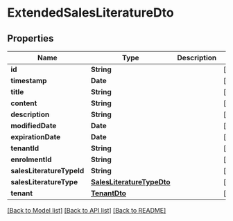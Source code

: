 # ExtendedSalesLiteratureDto

## Properties
Name | Type | Description | Notes
------------ | ------------- | ------------- | -------------
**id** | **String** |  | [optional] 
**timestamp** | **Date** |  | [optional] 
**title** | **String** |  | [optional] 
**content** | **String** |  | [optional] 
**description** | **String** |  | [optional] 
**modifiedDate** | **Date** |  | [optional] 
**expirationDate** | **Date** |  | [optional] 
**tenantId** | **String** |  | [optional] 
**enrolmentId** | **String** |  | [optional] 
**salesLiteratureTypeId** | **String** |  | [optional] 
**salesLiteratureType** | [**SalesLiteratureTypeDto**](SalesLiteratureTypeDto.md) |  | [optional] 
**tenant** | [**TenantDto**](TenantDto.md) |  | [optional] 

[[Back to Model list]](../README.md#documentation-for-models) [[Back to API list]](../README.md#documentation-for-api-endpoints) [[Back to README]](../README.md)


